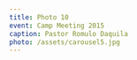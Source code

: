 ```yaml
---
title: Photo 10
event: Camp Meeting 2015
caption: Pastor Romulo Daquila
photo: /assets/carousel5.jpg
---
```



